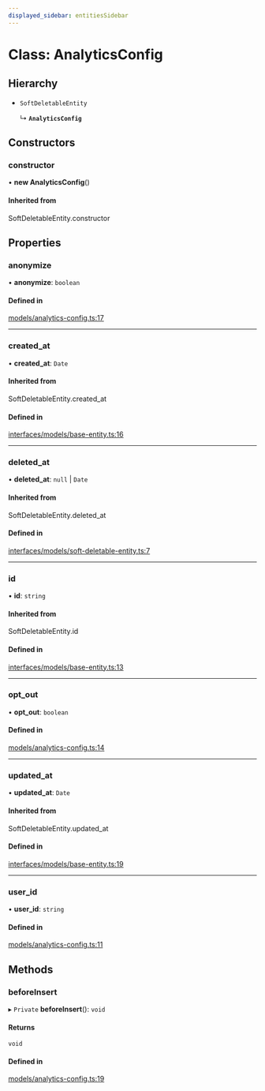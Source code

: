 ```yaml
---
displayed_sidebar: entitiesSidebar
---
```


# Class: AnalyticsConfig

## Hierarchy

- `SoftDeletableEntity`

  ↳ **`AnalyticsConfig`**

## Constructors

### constructor

• **new AnalyticsConfig**()

#### Inherited from

SoftDeletableEntity.constructor

## Properties

### anonymize

• **anonymize**: `boolean`

#### Defined in

[models/analytics-config.ts:17](https://github.com/productinfo/medusa/blob/e4e65812/packages/medusa/src/models/analytics-config.ts#L17)

___

### created\_at

• **created\_at**: `Date`

#### Inherited from

SoftDeletableEntity.created\_at

#### Defined in

[interfaces/models/base-entity.ts:16](https://github.com/productinfo/medusa/blob/e4e65812/packages/medusa/src/interfaces/models/base-entity.ts#L16)

___

### deleted\_at

• **deleted\_at**: ``null`` \| `Date`

#### Inherited from

SoftDeletableEntity.deleted\_at

#### Defined in

[interfaces/models/soft-deletable-entity.ts:7](https://github.com/productinfo/medusa/blob/e4e65812/packages/medusa/src/interfaces/models/soft-deletable-entity.ts#L7)

___

### id

• **id**: `string`

#### Inherited from

SoftDeletableEntity.id

#### Defined in

[interfaces/models/base-entity.ts:13](https://github.com/productinfo/medusa/blob/e4e65812/packages/medusa/src/interfaces/models/base-entity.ts#L13)

___

### opt\_out

• **opt\_out**: `boolean`

#### Defined in

[models/analytics-config.ts:14](https://github.com/productinfo/medusa/blob/e4e65812/packages/medusa/src/models/analytics-config.ts#L14)

___

### updated\_at

• **updated\_at**: `Date`

#### Inherited from

SoftDeletableEntity.updated\_at

#### Defined in

[interfaces/models/base-entity.ts:19](https://github.com/productinfo/medusa/blob/e4e65812/packages/medusa/src/interfaces/models/base-entity.ts#L19)

___

### user\_id

• **user\_id**: `string`

#### Defined in

[models/analytics-config.ts:11](https://github.com/productinfo/medusa/blob/e4e65812/packages/medusa/src/models/analytics-config.ts#L11)

## Methods

### beforeInsert

▸ `Private` **beforeInsert**(): `void`

#### Returns

`void`

#### Defined in

[models/analytics-config.ts:19](https://github.com/productinfo/medusa/blob/e4e65812/packages/medusa/src/models/analytics-config.ts#L19)
